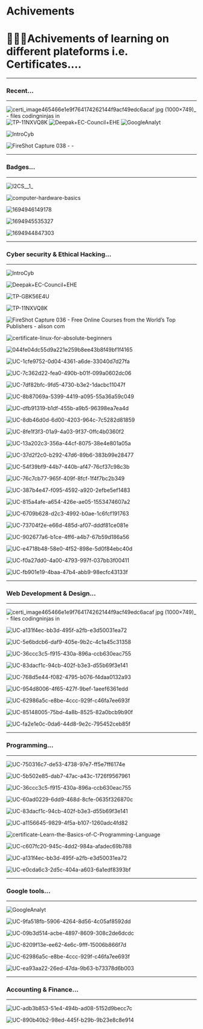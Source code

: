 # Achivements
<h1>🥳👨‍🎓Achivements of learning on different plateforms i.e. Certificates....</h1>
<hr>
<h3>Recent...</h3>
<hr>

![certi_image465466e1e9f764174262144f9acf49edc6acaf jpg (1000×749)_ - files codingninjas in](https://github.com/hey-its-d2t2/Achivements/assets/63626210/0ae60dc7-0db5-452e-9893-d21098ea3086)
![TP-11NXVQ8K](https://github.com/hey-its-d2t2/Achivements/assets/63626210/8ee0b1f3-e154-4ad5-b070-5f569983cc78)
![Deepak+EC-Council+EHE](https://github.com/hey-its-d2t2/Achivements/assets/63626210/beefa64d-9d4d-448a-97d4-342c078f0970)
![GoogleAnalyt](https://github.com/hey-its-d2t2/Achivements/assets/63626210/57d31122-4b88-4b12-a143-acfa3912493f)

![IntroCyb](https://github.com/hey-its-d2t2/Achivements/assets/63626210/10ede373-572e-4870-a941-ca18c2d3b644)

![FireShot Capture 038 -  - ](https://github.com/hey-its-d2t2/Achivements/assets/63626210/ff4c0947-f5c4-49ed-9213-d6eda019be0d)


<hr>
<h3>Badges...</h3>
<hr>

![I2CS__1_](https://github.com/hey-its-d2t2/Achivements/assets/63626210/21151613-b604-456c-9cad-3d5ac15d9f81)

![computer-hardware-basics](https://github.com/hey-its-d2t2/Achivements/assets/63626210/5a841e4b-f639-4c39-8ef9-9ec6051455f6)


![1694946149178](https://github.com/hey-its-d2t2/Achivements/assets/63626210/ef584661-6ac9-4927-be6a-e39db062b76d)

![1694945535327](https://github.com/hey-its-d2t2/Achivements/assets/63626210/64008e17-7e3b-4028-b844-fe9a735c157a)

![1694944847303](https://github.com/hey-its-d2t2/Achivements/assets/63626210/8fcfc35b-ac84-4696-bcde-cf46e653818e)

<hr>
<h3>Cyber security & Ethical Hacking...</h3>
<hr>

![IntroCyb](https://github.com/hey-its-d2t2/Achivements/assets/63626210/ffd0ad0d-3af3-4466-b256-f3754356ee9a)

![Deepak+EC-Council+EHE](https://github.com/hey-its-d2t2/Achivements/assets/63626210/096cbcf2-1337-45a7-a94c-f88f16729c11)

![TP-GBK56E4U](https://github.com/hey-its-d2t2/Achivements/assets/63626210/bf1adb9a-78d8-41b5-af5f-91089273be2d)

![TP-11NXVQ8K](https://github.com/hey-its-d2t2/Achivements/assets/63626210/2b60697c-ab75-4131-8f22-f8d9901bdace)

![FireShot Capture 036 - Free Online Courses from the World’s Top Publishers - alison com](https://github.com/hey-its-d2t2/Achivements/assets/63626210/edcaa8d1-8792-4b6b-8840-9f06384c34e5)

![certificate-linux-for-absolute-beginners](https://github.com/hey-its-d2t2/Achivements/assets/63626210/22688037-0b85-4a21-9ed2-0467ede0ff54)

![044fe04dc55d9a221e259b8ee43b8f49bf1f4165](https://github.com/hey-its-d2t2/Achivements/assets/63626210/c70566d2-987e-442f-aac9-a592c76e8fde)

![UC-1cfe9752-0d04-4361-a6de-33040d7d27fa](https://github.com/hey-its-d2t2/Achivements/assets/63626210/89780f28-c989-4273-95ce-019570cef0e7)

![UC-7c362d22-fea0-490b-b01f-099a0602dc06](https://github.com/hey-its-d2t2/Achivements/assets/63626210/fcfee2bd-6286-49fe-9f5d-ce1467a79585)

![UC-7df82bfc-9fd5-4730-b3e2-1dacbc11047f](https://github.com/hey-its-d2t2/Achivements/assets/63626210/1ae797aa-ecb0-44ce-8ba4-14d4d74d2e50)

![UC-8b87069a-5399-4419-a095-55a36a59c049](https://github.com/hey-its-d2t2/Achivements/assets/63626210/d595c6c7-6d12-475e-91c5-8bf1397d2c81)

![UC-dfb91319-b1df-455b-a9b5-96398ea7ea4d](https://github.com/hey-its-d2t2/Achivements/assets/63626210/b7ea68e8-1acb-4391-be6b-1ba875b525c0)


![UC-8db46d0d-6d00-4203-964c-7c5282d81859](https://github.com/hey-its-d2t2/Achivements/assets/63626210/75a86bc3-95d0-43fb-8422-6e03a7f915e1)

![UC-8fe1f3f3-01a9-4a03-9f37-0ffc4b0360f2](https://github.com/hey-its-d2t2/Achivements/assets/63626210/b4729d2d-2ae2-48b9-9b8c-cc061222b2cf)

![UC-13a202c3-356a-44cf-8075-38e4e801a05a](https://github.com/hey-its-d2t2/Achivements/assets/63626210/920dc7fd-6a2a-41c6-8cbc-d9c4521a38a5)

![UC-37d2f2c0-b292-47d6-89b6-383b99e28477](https://github.com/hey-its-d2t2/Achivements/assets/63626210/620dbdf2-79a8-4a9d-a624-c67474a3ea1b)

![UC-54f39bf9-44b7-440b-af47-76cf37c98c3b](https://github.com/hey-its-d2t2/Achivements/assets/63626210/51ca3395-f3e5-401f-91ad-25d38c0a3073)

![UC-76c7cb77-965f-409f-8fcf-1f4f7bc2b349](https://github.com/hey-its-d2t2/Achivements/assets/63626210/a77412fc-b66b-47d2-8327-ada334b7ec39)

![UC-387b4e47-f095-4592-a920-2efbe5ef1483](https://github.com/hey-its-d2t2/Achivements/assets/63626210/95a9ad16-d4a8-43aa-93bf-19672105d717)

![UC-815a4afe-a654-426e-ae05-1553474607a2](https://github.com/hey-its-d2t2/Achivements/assets/63626210/19f2b78a-b762-4875-bbd2-ec40037aa792)

![UC-6709b628-d2c3-4992-b0ae-1c6fcf191763](https://github.com/hey-its-d2t2/Achivements/assets/63626210/c5d8cc0f-5996-4df3-b9e6-bb60437a86a8)

![UC-73704f2e-e66d-485d-af07-dddf81ce081e](https://github.com/hey-its-d2t2/Achivements/assets/63626210/3ea36e78-6bd5-4da3-98fd-84e5c594f11f)

![UC-902677a6-b1ce-4ff6-a4b7-67b59d186a56](https://github.com/hey-its-d2t2/Achivements/assets/63626210/534752a6-5a86-4648-84ba-47b6fcc2e3f7)

![UC-e4718b48-58e0-4f52-898e-5d0f84ebc40d](https://github.com/hey-its-d2t2/Achivements/assets/63626210/959e5056-e823-4f8b-ad41-9537dc7df634)


![UC-f0a27dd0-4a00-4793-997f-037bb3f00411](https://github.com/hey-its-d2t2/Achivements/assets/63626210/232d6ff6-e9c8-4d0d-ba04-fd4c364b7bc1)

![UC-fb901e19-4baa-47b4-abb9-98ecfc43133f](https://github.com/hey-its-d2t2/Achivements/assets/63626210/9126212f-e7f3-40cc-b2ff-974303e08512)
<hr>
<h3>Web Development & Design...</h3>
<hr>

![certi_image465466e1e9f764174262144f9acf49edc6acaf jpg (1000×749)_ - files codingninjas in](https://github.com/hey-its-d2t2/Achivements/assets/63626210/3b27b1e5-ec42-4b87-b8c2-3acc8f45cf97)

![UC-a131f4ec-bb3d-495f-a2fb-e3d50031ea72](https://github.com/hey-its-d2t2/Achivements/assets/63626210/588b0a72-180e-4d60-a703-a08c6960faea)

![UC-5e6bdcb6-daf9-405e-9b2c-4c1a45c31358](https://github.com/hey-its-d2t2/Achivements/assets/63626210/53c4d641-3f83-4e36-8369-b7b36a8cd870)

![UC-36ccc3c5-f915-430a-896a-ccb630eac755](https://github.com/hey-its-d2t2/Achivements/assets/63626210/0ceb5b3f-43d9-4807-bd73-2c7158460831)

![UC-83dacf1c-94cb-402f-b3e3-d55b69f3e141](https://github.com/hey-its-d2t2/Achivements/assets/63626210/3c179ee1-bc0a-4f89-89ac-cf1289858cd9)

![UC-768d5e44-f082-4795-b076-f4daa0132a93](https://github.com/hey-its-d2t2/Achivements/assets/63626210/86f91dbc-f677-455d-80c7-fe23823a156b)

![UC-954d8006-4f65-427f-9bef-1aeef6361edd](https://github.com/hey-its-d2t2/Achivements/assets/63626210/2f9a905b-66bc-497b-ae19-4d460af8dc61)

![UC-62986a5c-e8be-4ccc-929f-c46fa7ee693f](https://github.com/hey-its-d2t2/Achivements/assets/63626210/b2155d8d-159d-4a55-a183-cfd4c40b3bbe)

![UC-85148005-75bd-4a8b-8525-82a0bcb9b90f](https://github.com/hey-its-d2t2/Achivements/assets/63626210/49bd5bf6-e2d5-41ba-b10c-060d95e31f75)

![UC-fa2e1e0c-0da6-44d8-9e2c-795452ceb85f](https://github.com/hey-its-d2t2/Achivements/assets/63626210/0e92dccc-f25e-4ffd-8002-1d7a0f4f4164)

<hr>
<h3>Programming...</h3>
<hr>

![UC-750316c7-de53-4738-97e7-ff5e7ff6174e](https://github.com/hey-its-d2t2/Achivements/assets/63626210/1dce6b40-942f-43b1-86d9-505b389c496c)

![UC-5b502e85-dab7-47ac-a43c-1726f9567961](https://github.com/hey-its-d2t2/Achivements/assets/63626210/e93fba1b-9395-4691-9783-939b42e8e271)

![UC-36ccc3c5-f915-430a-896a-ccb630eac755](https://github.com/hey-its-d2t2/Achivements/assets/63626210/167d07c3-02f7-4608-92ec-7929317f6107)

![UC-60ad0229-6dd9-468d-8cfe-0635f326870c](https://github.com/hey-its-d2t2/Achivements/assets/63626210/cec05185-31f5-45d2-a9f9-e18dbe48f6b6)

![UC-83dacf1c-94cb-402f-b3e3-d55b69f3e141](https://github.com/hey-its-d2t2/Achivements/assets/63626210/50c88825-5ae0-4bf2-8583-112e240f1db8)

![UC-a1156645-9829-4f5a-b107-1260adc4fd82](https://github.com/hey-its-d2t2/Achivements/assets/63626210/cdb7b25c-ad50-4d13-a2cd-11c9f9269983)

![certificate-Learn-the-Basics-of-C-Programming-Language](https://github.com/hey-its-d2t2/Achivements/assets/63626210/d6ad6250-a32b-402f-b99c-5977a1644d43)


![UC-c607fc20-945c-4dd2-984a-afadec69b788](https://github.com/hey-its-d2t2/Achivements/assets/63626210/da8c0743-bff3-496e-9c23-afd22a1cadc2)



![UC-a131f4ec-bb3d-495f-a2fb-e3d50031ea72](https://github.com/hey-its-d2t2/Achivements/assets/63626210/495c67b3-1c2e-460d-9d53-5c235e3725a3)

![UC-e0cda6c3-2d5c-404a-a603-6a1edf8393bf](https://github.com/hey-its-d2t2/Achivements/assets/63626210/9ddb9954-4c78-4140-9765-97b38eb9dd3a)



<hr>
<h3>Google tools...</h3>
<hr>

![GoogleAnalyt](https://github.com/hey-its-d2t2/Achivements/assets/63626210/ac06010a-8d5c-4403-a86c-fbfaad97a16e)

![UC-9fa518fb-5906-4264-8d56-4c05af8592dd](https://github.com/hey-its-d2t2/Achivements/assets/63626210/7d778641-c3a2-4d1b-81f5-ce9336a020a4)

![UC-09b3d514-acbe-4897-8609-308c2de6dcdc](https://github.com/hey-its-d2t2/Achivements/assets/63626210/01e8dac8-887a-4502-baf1-d04ac48d9754)

![UC-8209f13e-ee62-4e6c-9fff-15006b866f7d](https://github.com/hey-its-d2t2/Achivements/assets/63626210/77eeed76-b157-4166-99c0-7fd70ea845c6)

![UC-62986a5c-e8be-4ccc-929f-c46fa7ee693f](https://github.com/hey-its-d2t2/Achivements/assets/63626210/52ba0bbe-f064-4546-96de-be7947649bdd)

![UC-ea93aa22-26ed-47da-9b63-b73378d6b003](https://github.com/hey-its-d2t2/Achivements/assets/63626210/71fc4ffb-8de7-4f01-90d5-30f16b4a42bb)

<hr>
<h3>Accounting & Finance...</h3>
<hr>

![UC-adb3b853-51e4-494b-ad08-5152d9becc7c](https://github.com/hey-its-d2t2/Achivements/assets/63626210/fb194e05-8198-4bd6-be73-5e3ceffec631)

![UC-890b40b2-98ed-445f-b29b-9b23e8c8e914](https://github.com/hey-its-d2t2/Achivements/assets/63626210/a300a573-abcc-4349-9f42-ff3f1616e976)



